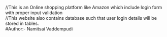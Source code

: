 //This is an Online shopping platform like Amazon which include login form with proper input validation<br>
//This website also contains database such that user login details will be stored in tables.<br>
#Author:- Namitsai Vaddempudi